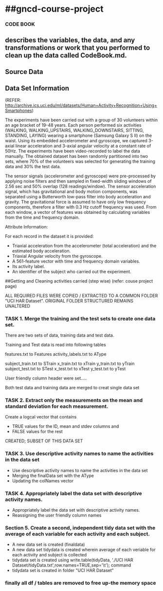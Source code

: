 
##gncd-course-project
===================

### CODE BOOK

## describes the variables, the data, and any transformations or work that you performed to clean up the data called CodeBook.md. 

## Source Data

## Data Set Information
(REFER: http://archive.ics.uci.edu/ml/datasets/Human+Activity+Recognition+Using+Smartphones)

The experiments have been carried out with a group of 30 volunteers within an age bracket of 19-48 years. Each person performed six activities (WALKING, WALKING_UPSTAIRS, WALKING_DOWNSTAIRS, SITTING, STANDING, LAYING) wearing a smartphone (Samsung Galaxy S II) on the waist. Using its embedded accelerometer and gyroscope, we captured 3-axial linear acceleration and 3-axial angular velocity at a constant rate of 50Hz. The experiments have been video-recorded to label the data manually. The obtained dataset has been randomly partitioned into two sets, where 70% of the volunteers was selected for generating the training data and 30% the test data. 

The sensor signals (accelerometer and gyroscope) were pre-processed by applying noise filters and then sampled in fixed-width sliding windows of 2.56 sec and 50% overlap (128 readings/window). The sensor acceleration signal, which has gravitational and body motion components, was separated using a Butterworth low-pass filter into body acceleration and gravity. The gravitational force is assumed to have only low frequency components, therefore a filter with 0.3 Hz cutoff frequency was used. From each window, a vector of features was obtained by calculating variables from the time and frequency domain. 

Attribute Information:

For each record in the dataset it is provided: 
- Triaxial acceleration from the accelerometer (total acceleration) and the estimated body acceleration. 
- Triaxial Angular velocity from the gyroscope. 
- A 561-feature vector with time and frequency domain variables. 
- Its activity label. 
- An identifier of the subject who carried out the experiment.


##Getting and Cleaning activities carried (step wise)
(refer: couse project page)

ALL REQUIRED FILES WERE COPIED / EXTRACTED TO A COMMON FOLDER "UCI HAR Dataset". ORIGINAL FOLDER STRUCTURED REMAINS UNALTERED

### TASK 1. Merge the training and the test sets to create one data set.

There are two sets of data, training data and test data.

Training and Test data is read into following tables

features.txt to Features
activity_labels.txt to AType

subject_train.txt to STrain
x_train.txt to xTrain
y_train.txt to yTrain
subject_test.txt to STest
x_test.txt to xTest
y_test.txt to yTest

User friendly column header were set.....

Both test data and training data are merged to creat single data set


### TASK 2. Extract only the measurements on the mean and standard deviation for each measurement.

Create a logcal vector that contains 
- TRUE values for the ID, mean and stdev columns and 
- FALSE values for the rest

CREATED; SUBSET OF THIS DATA SET

### TASK 3. Use descriptive activity names to name the activities in the data set

- Use descriptive activity names to name the activities in the data set
- Merging the finalData set with the AType 
- Updating the colNames vector

### TASK 4. Appropriately label the data set with descriptive activity names.

- Appropriately label the data set with descriptive activity names. 
- Reassigning the user friendly column names

### Section 5. Create a second, independent tidy data set with the average of each variable for each activity and each subject.

- A new data set is created (finaldata) 
- A new data set tidydata is created wherein average of each veriable for each activity and subject is collected
- tidydata set is created using write.table(tidyData, './UCI HAR Dataset/tidyData.txt',row.names=TRUE,sep='\t'); command
- tidydata set is created in folder "UCI HAR Dataset"

### finally all df / tables are removed to free up-the memory space



